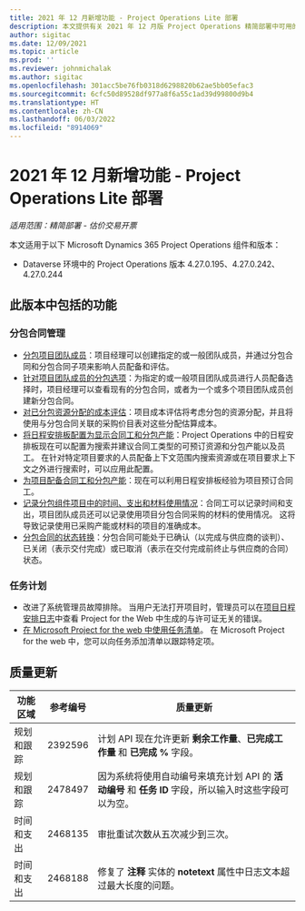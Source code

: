 ```yaml
---
title: 2021 年 12 月新增功能 - Project Operations Lite 部署
description: 本文提供有关 2021 年 12 月版 Project Operations 精简部署中可用的质量更新的信息。
author: sigitac
ms.date: 12/09/2021
ms.topic: article
ms.prod: ''
ms.reviewer: johnmichalak
ms.author: sigitac
ms.openlocfilehash: 301acc5be76fb0318d6298820b62ae5bb05efac3
ms.sourcegitcommit: 6cfc50d89528df977a8f6a55c1ad39d99800d9b4
ms.translationtype: HT
ms.contentlocale: zh-CN
ms.lasthandoff: 06/03/2022
ms.locfileid: "8914069"
---
```

# <a name="whats-new-december-2021---project-operations-lite-deployment"></a>2021 年 12 月新增功能 - Project Operations Lite 部署

_适用范围：精简部署 - 估价交易开票_

本文适用于以下 Microsoft Dynamics 365 Project Operations 组件和版本：

- Dataverse 环境中的 Project Operations 版本 4.27.0.195、4.27.0.242、4.27.0.244


## <a name="features-included-in-this-release"></a>此版本中包括的功能

### <a name="subcontract-management"></a>分包合同管理 

- [分包项目团队成员](../subcontracting/subcontracting-project-team-members.md)：项目经理可以创建指定的或一般团队成员，并通过分包合同和分包合同子项来影响人员配备和评估。
- [针对项目团队成员的分包选项](../subcontracting/subcon-options.md)：为指定的或一般项目团队成员进行人员配备选择时，项目经理可以查看现有的分包合同，或者为一个或多个项目团队成员创建新分包合同。 
- [对已分包资源分配的成本评估](../subcontracting/costing-subcon-ra.md)：项目成本评估将考虑分包的资源分配，并且将使用与分包合同关联的采购价目表对这些分配估算成本。 
- [将日程安排板配置为显示合同工和分包产能](../subcontracting/configure-sb-subcon.md)：Project Operations 中的日程安排板现在可以配置为搜索并建议合同工类型的可预订资源和分包产能以及员工。 在针对特定项目要求的人员配备上下文范围内搜索资源或在项目要求上下文之外进行搜索时，可以应用此配置。
- [为项目配备合同工和分包产能](../subcontracting/staffing-cw.md)：现在可以利用日程安排板经验为项目预订合同工。
- [记录分包组件项目中的时间、支出和材料使用情况](../subcontracting/recording-subcon-actuals.md)：合同工可以记录时间和支出，项目团队成员还可以记录使用项目分包合同采购的材料的使用情况。 这将导致记录使用已采购产能或材料的项目的准确成本。
- [分包合同的状态转换](../subcontracting/subcon-states.md)：分包合同可能处于已确认（以完成与供应商的谈判）、已关闭（表示交付完成）或已取消（表示在交付完成前终止与供应商的合同）状态。

### <a name="task-planning"></a>任务计划
- 改进了系统管理员故障排除。 当用户无法打开项目时，管理员可以在[项目日程安排日志](../../project-management/schedule-api-logs.md)中查看 Project for the Web 中生成的与许可证无关的错误。
- [在 Microsoft Project for the web 中使用任务清单](https://support.microsoft.com/en-us/office/use-task-checklists-in-microsoft-project-for-the-web-c69bcf73-5c75-4ad3-9893-6d6f92360e9c)。 在 Microsoft Project for the web 中，您可以向任务添加清单以跟踪特定项。

## <a name="quality-updates"></a>质量更新

| **功能区域** | **参考编号** | **质量更新** |
| --- | --- | --- |
| 规划和跟踪 | 2392596 | 计划 API 现在允许更新 **剩余工作量**、**已完成工作量** 和 **已完成 %** 字段。 |
| 规划和跟踪 | 2478497 | 因为系统将使用自动编号来填充计划 API 的 **活动编号** 和 **任务 ID** 字段，所以输入时这些字段可以为空。|
| 时间和支出 | 2468135 | 审批重试次数从五次减少到三次。 |
| 时间和支出 | 2468188 | 修复了 **注释** 实体的 **notetext** 属性中日志文本超过最大长度的问题。 |
